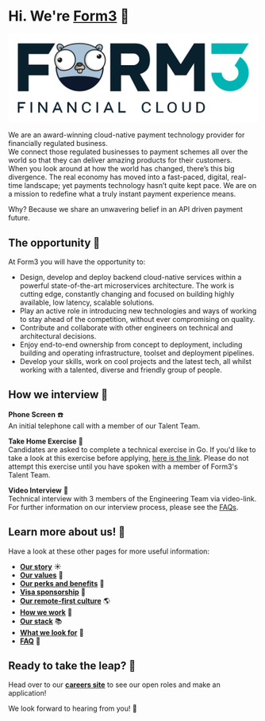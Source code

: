 # Hi. We're [Form3](https://www.form3.tech/) 👋

![Our Logo](./assets/form3-logo-gopher.png)

We are an award-winning cloud-native payment technology provider for financially regulated business.<br>
We connect those regulated businesses to payment schemes all over the world so that they can deliver amazing products for their customers. <br>
When you look around at how the world has changed, there’s this big divergence. The real economy has moved into a fast-paced, digital, real-time landscape; yet payments technology hasn’t quite kept pace. We are on a mission to redefine what a truly instant payment experience means. 

Why? Because we share an unwavering belief in an API driven payment future.

## The opportunity 🎉

At Form3 you will have the opportunity to: 
- Design, develop and deploy backend cloud-native services within a powerful state-of-the-art microservices architecture. The work is cutting edge, constantly changing and focused on building highly available, low latency, scalable solutions. 
- Play an active role in introducing new technologies and ways of working to stay ahead of the competition, without ever compromising on quality. 
- Contribute and collaborate with other engineers on technical and architectural decisions. 
- Enjoy end-to-end ownership from concept to deployment, including building and operating infrastructure, toolset and deployment pipelines. 
- Develop your skills, work on cool projects and the latest tech, all whilst working with a talented, diverse and friendly group of people.

## How we interview 🤝

**Phone Screen** ☎️ <br> 
An initial telephone call with a member of our Talent Team.

**Take Home Exercise** 🏡 <br>
Candidates are asked to complete a technical exercise in Go. If you'd like to take a look at this exercise before applying, [here is the link](https://github.com/form3tech-oss/interview-accountapi). Please do not attempt this exercise until you have spoken with a member of Form3's Talent Team.

**Video Interview** 🎥 <br>
Technical interview with 3 members of the Engineering Team via video-link. For further information on our interview process, please see the [FAQs](./pages/faq.md).

## Learn more about us! 🙌
Have a look at these other pages for more useful information: 

- **[Our story](./pages/story.md)** ☀️
- **[Our values](./pages/values.md)** 🚀
- **[Our perks and benefits](./pages/benefits.md)** 💍
- **[Visa sponsorship](./pages/visa-sponsorship.md)** 🛫
- **[Our remote-first culture](./pages/remote-first.md)** 🌎
- **[How we work](./pages/how-we-work.md)** 🎳
- **[Our stack](./pages/stack.md)** 📚
- **[What we look for](./pages/what-we-look-for.md)** 🔎
- **[FAQ](./pages/faq.md)** 🤨

## Ready to take the leap? 💯 
Head over to our **[careers site](https://www.form3.tech/careers)** to see our open roles and make an application! 

We look forward to hearing from you! 🥳

